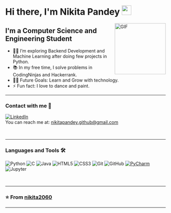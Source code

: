 # Hi there, I'm Nikita Pandey  <img width="30px" src="https://media.tenor.com/images/3b388fe03da271d2674faf85eb7c3fcd/tenor.gif" />

<img align="right" alt="GIF" height="160px" src="https://media.giphy.com/media/du3J3cXyzhj75IOgvA/giphy.gif" />

## I'm a Computer Science and Engineering Student  

- 👨‍💻 I’m exploring Backend Development and Machine Learning after doing few projects in Python.
- 📚 In my free time, I solve problems in CodingNinjas and Hackerrank.
- 💪🏼 Future Goals: Learn and Grow with technology.
- ⚡ Fun fact: I love to dance and paint.

---




### Contact with me 📝

[![LinkedIn](https://i.pinimg.com/originals/de/b4/6f/deb46f02a59e3b3a2aa58fac16290d63.gif)](https://www.linkedin.com/in/nikita-pandey-366946256)
<br />
You can reach me at: [nikitapandey.github@gmail.com](mailto:nikitapandey.github@gmail.com)


<br />

---

### Languages and Tools 🛠 
![Python](http://img.shields.io/badge/-Python-3776AB?style=flat-square&logo=python&logoColor=ffffff)
![C](http://img.shields.io/badge/-C-A8B9CC?style=flat-square&logo=c&logoColor=ffffff)
![Java](http://img.shields.io/badge/-Java-5B4638?style=flat-square&logo=java&logoColor=ffffff)
![HTML5](https://img.shields.io/badge/-HTML5-%23E44D27?style=flat-square&logo=html5&logoColor=ffffff)
![CSS3](https://img.shields.io/badge/-CSS3-%231572B6?style=flat-square&logo=css3)
![Git](https://img.shields.io/badge/-Git-%23F05032?style=flat-square&logo=git&logoColor=%23ffffff)
![GitHub](https://img.shields.io/badge/-GitHub-181717?style=flat-square&logo=github)
[![PyCharm](http://img.shields.io/badge/-PyCharm-black?style=flat-square&logo=pycharm&logoColor=ffffff)](https://www.jetbrains.com/pycharm/)
![Jupyter](http://img.shields.io/badge/-Jupyter-F37626?style=flat-square&logo=jupyter&logoColor=ffffff)


<br/>

---



### ⭐️ From [nikita2060](https://github.com/nikita2060) ###
 
---

